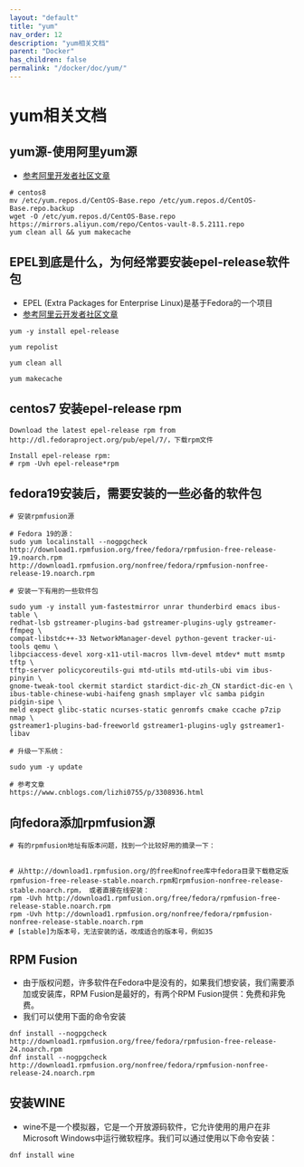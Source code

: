 ```yaml
---
layout: "default"
title: "yum"
nav_order: 12
description: "yum相关文档"
parent: "Docker"
has_children: false
permalink: "/docker/doc/yum/"
---
```


# yum相关文档

## yum源-使用阿里yum源

- [参考阿里开发者社区文章](https://developer.aliyun.com/mirror/centos)
```shell
# centos8
mv /etc/yum.repos.d/CentOS-Base.repo /etc/yum.repos.d/CentOS-Base.repo.backup
wget -O /etc/yum.repos.d/CentOS-Base.repo https://mirrors.aliyun.com/repo/Centos-vault-8.5.2111.repo
yum clean all && yum makecache

```

## EPEL到底是什么，为何经常要安装epel-release软件包
- EPEL (Extra Packages for Enterprise Linux)是基于Fedora的一个项目
- [参考阿里云开发者社区文章](https://developer.aliyun.com/mirror/epel)
``` shell
yum -y install epel-release
 
yum repolist
```
```shell
yum clean all
 
yum makecache
```
## centos7 安装epel-release rpm
```shell
Download the latest epel-release rpm from
http://dl.fedoraproject.org/pub/epel/7/，下载rpm文件

Install epel-release rpm:
# rpm -Uvh epel-release*rpm 
```
## fedora19安装后，需要安装的一些必备的软件包
``` 
# 安装rpmfusion源

# Fedora 19的源：
sudo yum localinstall --nogpgcheck http://download1.rpmfusion.org/free/fedora/rpmfusion-free-release-19.noarch.rpm  http://download1.rpmfusion.org/nonfree/fedora/rpmfusion-nonfree-release-19.noarch.rpm

# 安装一下有用的一些软件包

sudo yum -y install yum-fastestmirror unrar thunderbird emacs ibus-table \
redhat-lsb gstreamer-plugins-bad gstreamer-plugins-ugly gstreamer-ffmpeg \
compat-libstdc++-33 NetworkManager-devel python-gevent tracker-ui-tools qemu \
libpciaccess-devel xorg-x11-util-macros llvm-devel mtdev* mutt msmtp tftp \
tftp-server policycoreutils-gui mtd-utils mtd-utils-ubi vim ibus-pinyin \
gnome-tweak-tool ckermit stardict stardict-dic-zh_CN stardict-dic-en \
ibus-table-chinese-wubi-haifeng gnash smplayer vlc samba pidgin pidgin-sipe \
meld expect glibc-static ncurses-static genromfs cmake ccache p7zip nmap \
gstreamer1-plugins-bad-freeworld gstreamer1-plugins-ugly gstreamer1-libav

# 升级一下系统：

sudo yum -y update

# 参考文章
https://www.cnblogs.com/lizhi0755/p/3308936.html
```

## 向fedora添加rpmfusion源
```
# 有的rpmfusion地址有版本问题，找到一个比较好用的摘录一下：


# 从http://download1.rpmfusion.org/的free和nofree库中fedora目录下载稳定版rpmfusion-free-release-stable.noarch.rpm和rpmfusion-nonfree-release-stable.noarch.rpm， 或者直接在线安装：
rpm -Uvh http://download1.rpmfusion.org/free/fedora/rpmfusion-free-release-stable.noarch.rpm
rpm -Uvh http://download1.rpmfusion.org/nonfree/fedora/rpmfusion-nonfree-release-stable.noarch.rpm
# [stable]为版本号，无法安装的话，改成适合的版本号，例如35
```

## RPM Fusion
- 由于版权问题，许多软件在Fedora中是没有的，如果我们想安装，我们需要添加或安装库，RPM Fusion是最好的，有两个RPM Fusion提供：免费和非免费。
- 我们可以使用下面的命令安装
```
dnf install --nogpgcheck http://download1.rpmfusion.org/free/fedora/rpmfusion-free-release-24.noarch.rpm
dnf install --nogpgcheck http://download1.rpmfusion.org/nonfree/fedora/rpmfusion-nonfree-release-24.noarch.rpm
```

## 安装WINE
- wine不是一个模拟器，它是一个开放源码软件，它允许使用的用户在非Microsoft Windows中运行微软程序。我们可以通过使用以下命令安装：
```
dnf install wine
```

